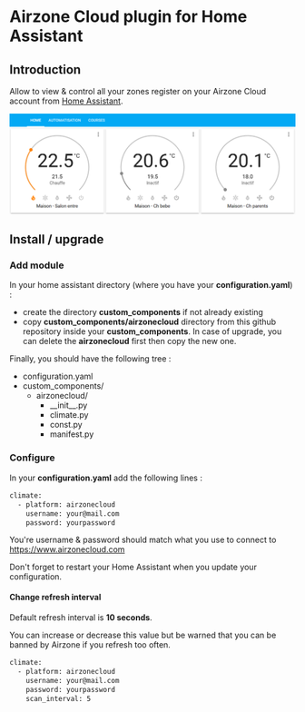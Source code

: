 # Airzone Cloud plugin for Home Assistant

## Introduction

Allow to view & control all your zones register on your Airzone Cloud account from [Home Assistant](https://www.home-assistant.io/).

![Screenshot](screenshot.png)

## Install / upgrade

### Add module

In your home assistant directory (where you have your **configuration.yaml**) :

- create the directory **custom_components** if not already existing
- copy **custom_components/airzonecloud** directory from this github repository inside your **custom_components**. In case of upgrade, you can delete the **airzonecloud** first then copy the new one.

Finally, you should have the following tree :

- configuration.yaml
- custom_components/
  - airzonecloud/
    - \_\_init\_\_.py
    - climate.py
    - const.py
    - manifest.py

### Configure

In your **configuration.yaml** add the following lines :

```
climate:
  - platform: airzonecloud
    username: your@mail.com
    password: yourpassword
```

You're username & password should match what you use to connect to https://www.airzonecloud.com

Don't forget to restart your Home Assistant when you update your configuration.

#### Change refresh interval

Default refresh interval is **10 seconds**.

You can increase or decrease this value but be warned that you can be banned by Airzone if you refresh too often.

```
climate:
  - platform: airzonecloud
    username: your@mail.com
    password: yourpassword
    scan_interval: 5
```
